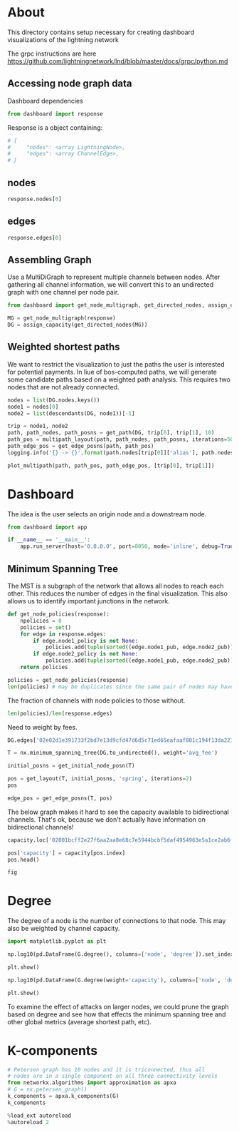 # About

This directory contains setup necessary for creating dashboard visualizations of the lightning network

The grpc instructions are here https://github.com/lightningnetwork/lnd/blob/master/docs/grpc/python.md


## Accessing node graph data


Dashboard dependencies

```python
from dashboard import response
```

<!-- #region -->
Response is a object containing:
```python
# { 
#     "nodes": <array LightningNode>,
#     "edges": <array ChannelEdge>,
# }
```
<!-- #endregion -->

## nodes

```python
response.nodes[0]
```

## edges

```python
response.edges[0]
```

## Assembling Graph


Use a MultiDiGraph to represent multiple channels between nodes. After gathering all channel information, we will convert this to an undirected graph with one channel per node pair.

```python
from dashboard import get_node_multigraph, get_directed_nodes, assign_capacity, get_path, multipath_layout, get_edge_posns, plot_multipath
```

```python
MG = get_node_multigraph(response)
DG = assign_capacity(get_directed_nodes(MG))
```

## Weighted shortest paths
We want to restrict the visualization to just the paths the user is interested for potential payments.
In liue of bos-computed paths, we will generate some candidate paths based on a weighted path analysis. This requires two nodes that are not already connected.

```python
nodes = list(DG.nodes.keys())
node1 = nodes[0]
node2 = list(descendants(DG, node1))[-1]
```

```python
trip = node1, node2
path, path_nodes, path_posns = get_path(DG, trip[0], trip[1], 10)
path_pos = multipath_layout(path, path_nodes, path_posns, iterations=50, seed=1)
path_edge_pos = get_edge_posns(path, path_pos)
logging.info('{} -> {}'.format(path.nodes[trip[0]]['alias'], path.nodes[trip[1]]['alias']))

plot_multipath(path, path_pos, path_edge_pos, [trip[0], trip[1]])
```

# Dashboard

The idea is the user selects an origin node and a downstream node.

```python
from dashboard import app
```

```python
if __name__ == '__main__':
    app.run_server(host='0.0.0.0', port=8050, mode='inline', debug=True)
```

## Minimum Spanning Tree

The MST is a subgraph of the network that allows all nodes to reach each other. This reduces the number of edges in the final visualization. This also allows us to identify important junctions in the network.

```python
def get_node_policies(response):
    npolicies = 0
    policies = set()
    for edge in response.edges:
        if edge.node1_policy is not None:
            policies.add(tuple(sorted((edge.node1_pub, edge.node2_pub))))
        if edge.node2_policy is not None:
            policies.add(tuple(sorted((edge.node1_pub, edge.node2_pub))))
    return policies
```

```python
policies = get_node_policies(response)
len(policies) # may be duplicates since the same pair of nodes may have multiple channels
```

The fraction of channels with node policies to those without.

```python
len(policies)/len(response.edges)
```

Need to weight by fees.

```python
DG.edges['02e02d1e391733f2bd7e13d9cfd47d6d5c71ed65eafaaf801c194f13da227f8b81', '031c7ecff228dfe6054307ee49c8616998af5f8d4436f13c07d211aeb6c0ec87f7']
```

```python
T = nx.minimum_spanning_tree(DG.to_undirected(), weight='avg_fee')
```

```python
initial_posns = get_initial_node_posn(T)
```

```python
pos = get_layout(T, initial_posns, 'spring', iterations=2)
pos
```

```python
edge_pos = get_edge_posns(T, pos)
```

The below graph makes it hard to see the capacity available to bidirectional channels. That's ok, because we don't actually have information on bidirectional channels!

```python
capacity.loc['02001bcff2e27f6aa2aa8e68c7e5944bcbf5daf4954963e5a1ce2ab6f5386d0342']
```

```python
pos['capacity'] = capacity[pos.index]
pos.head()
```

```python
fig
```

# Degree
The degree of a node is the number of connections to that node. This may also be weighted by channel capacity.

```python
import matplotlib.pyplot as plt
```

```python
np.log10(pd.DataFrame(G.degree(), columns=['node', 'degree']).set_index('node').degree).hist()
```

```python
plt.show()
```

```python
np.log10(pd.DataFrame(G.degree(weight='capacity'), columns=['node', 'degree']).set_index('node').degree).hist()
```

```python
plt.show()
```

To examine the effect of attacks on larger nodes, we could prune the graph based on degree and see how that effects the minimum spanning tree and other global metrics (average shortest path, etc).


# K-components

```python
# Petersen graph has 10 nodes and it is triconnected, thus all
# nodes are in a single component on all three connectivity levels
from networkx.algorithms import approximation as apxa
# G = nx.petersen_graph()
k_components = apxa.k_components(G)
k_components
```

```python
%load_ext autoreload
%autoreload 2
```

```python

```
